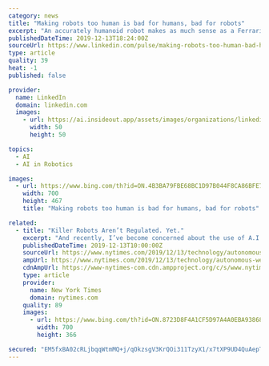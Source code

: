 ```yaml
---
category: news
title: "Making robots too human is bad for humans, bad for robots"
excerpt: "An accurately humanoid robot makes as much sense as a Ferrari with a top speed of five miles per ... It’s only a matter of time before the sand fills the spaces in the pyramid and her role is eliminated. From \"Human Compatible: Artificial Intelligence and the Problem of Control\" by Stuart Russell, published by Viking, an imprint of Penguin ..."
publishedDateTime: 2019-12-13T18:24:00Z
sourceUrl: https://www.linkedin.com/pulse/making-robots-too-human-bad-humans-stuart-russell
type: article
quality: 39
heat: -1
published: false

provider:
  name: LinkedIn
  domain: linkedin.com
  images:
    - url: https://ai.insideout.app/assets/images/organizations/linkedin.com-50x50.jpg
      width: 50
      height: 50

topics:
  - AI
  - AI in Robotics

images:
  - url: https://www.bing.com/th?id=ON.4B3BA79FBE68BC1D97B044F8CA86BFE7
    width: 700
    height: 467
    title: "Making robots too human is bad for humans, bad for robots"

related:
  - title: "Killer Robots Aren’t Regulated. Yet."
    excerpt: "And recently, I’ve become concerned about the use of A.I. to kill people.” Stuart Russell. He was an early pioneer in artificial intelligence. He’s also been warning people about its potential danger for years. “So a killer robot is something that locates, selects and attacks human targets.” Stuart isn’t so worried about robots like ..."
    publishedDateTime: 2019-12-13T10:00:00Z
    sourceUrl: https://www.nytimes.com/2019/12/13/technology/autonomous-weapons-video.html
    ampUrl: https://www.nytimes.com/2019/12/13/technology/autonomous-weapons-video.amp.html
    cdnAmpUrl: https://www-nytimes-com.cdn.ampproject.org/c/s/www.nytimes.com/2019/12/13/technology/autonomous-weapons-video.amp.html
    type: article
    provider:
      name: New York Times
      domain: nytimes.com
    quality: 89
    images:
      - url: https://www.bing.com/th?id=ON.8723D8F4A1CF5D97A4A0EBA938686DF8
        width: 700
        height: 366

secured: "EM5fxBA02cRLjbqqWtmMQ+j/qOkzsgV3KrQOi311TzyX1/x7tXP9UD4QuAepTK586v4DAD2VX3uvBT6ngLzT12m/jDLceAfwf6/M27zu5q/itv0aQj6Uu6yphzTYVhyTEgTzxif2sgV3b4w+xrjChrmVg2PgkQfgh2jm/o2jvdM1NKAQGIdsP8CN+dQTitWp+P+7Akq4MfD1ximtn+wHy7VSALwHFgHAe+0BU+avRs7D5wPfjY7kkGFc7rCxhh/5Y8Unna7o7d02BlFj2tBUtQ==;cwZZKrSTK2nGMg+txZfA8g=="
---
```


